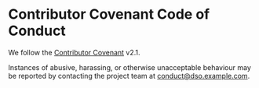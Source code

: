 # Contributor Covenant Code of Conduct

We follow the [Contributor Covenant](https://www.contributor-covenant.org/version/2/1/code_of_conduct/) v2.1.

Instances of abusive, harassing, or otherwise unacceptable behaviour may be reported by contacting the project team at conduct@dso.example.com.
